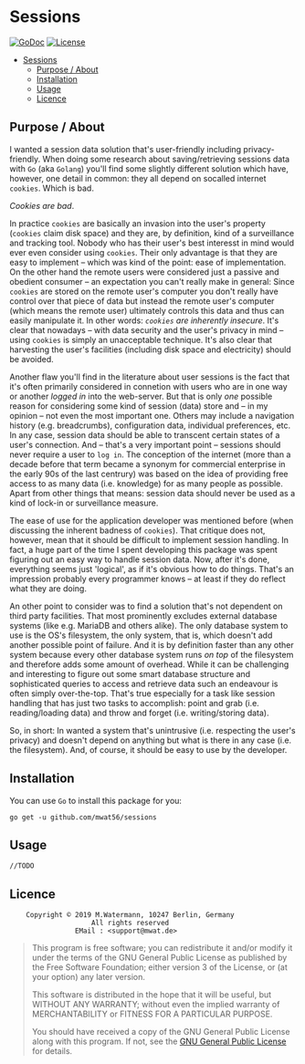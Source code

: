# Sessions

[![GoDoc](https://godoc.org/github.com/mwat56/sessions?status.svg)](https://godoc.org/github.com/mwat56/sessions)
[![License](https://img.shields.io/eclipse-marketplace/l/notepad4e.svg)](https://github.com/mwat56/sessions/blob/master/LICENSE)

- [Sessions](#Sessions)
	- [Purpose / About](#Purpose--About)
	- [Installation](#Installation)
	- [Usage](#Usage)
	- [Licence](#Licence)

## Purpose / About

I wanted a session data solution that's user-friendly including privacy-friendly.
When doing some research about saving/retrieving sessions data with `Go` (aka `Golang`) you'll find some slightly different solution which have, however, one detail in common: they all depend on socalled internet `cookies`.
Which is bad.

_Cookies are bad_.

In practice `cookies` are basically an invasion into the user's property (`cookies` claim disk space) and they are, by definition, kind of a surveillance and tracking tool.
Nobody who has their user's best interesst in mind would ever even consider using `cookies`.
Their only advantage is that they are easy to implement – which was kind of the point: ease of implementation.
On the other hand the remote users were considered just a passive and obedient consumer – an expectation you can't really make in general:
Since `cookies` are stored on the remote user's computer you don't really have control over that piece of data but instead the remote user's computer (which means the remote user) ultimately controls this data and thus can easily manipulate it.
In other words: _`cookies` are inherently insecure_.
It's clear that nowadays – with data security and the user's privacy in mind – using `cookies` is simply an unacceptable technique.
It's also clear that harvesting the user's facilities (including disk space and electricity) should be avoided.

Another flaw you'll find in the literature about user sessions is the fact that it's often primarily considered in connetion with users who are in one way or another _logged in_ into the web-server.
But that is only _one_ possible reason for considering some kind of session (data) store and – in my opinion – not even the most important one.
Others may include a navigation history (e.g. breadcrumbs), configuration data, individual preferences, etc.
In any case, session data should be able to transcent certain states of a user's connection.
And – that's a very important point – sessions should never require a user to `log in`.
The conception of the internet (more than a decade before that term became a synonym for commercial enterprise in the early 90s of the last centrury) was based on the idea of providing free access to as many data (i.e. knowledge) for as many people as possible.
Apart from other things that means: session data should never be used as a kind of lock-in or surveillance measure.

The ease of use for the application developer was mentioned before (when discussing the inherent badness of `cookies`).
That critique does not, however, mean that it should be difficult to implement session handling.
In fact, a huge part of the time I spent developing this package was spent figuring out an easy way to handle session data.
Now, after it's done, everything seems just 'logical', as if it's obvious how to do things.
That's an impression probably every programmer knows – at least if they do reflect what they are doing.

An other point to consider was to find a solution that's not dependent on third party facilities.
That most prominently excludes external database systems (like e.g. MariaDB and others alike).
The only database system to use is the OS's filesystem, the only system, that is, which doesn't add another possible point of failure.
And it is by definition faster than any other system because every other database system runs _on top_ of the filesystem and therefore adds some amount of overhead.
While it can be challenging and interesting to figure out some smart database structure and sophisticated queries to access and retrieve data such an endeavour is often simply over-the-top.
That's true especially for a task like session handling that has just two tasks to accomplish: point and grab (i.e. reading/loading data) and throw and forget (i.e. writing/storing data).

So, in short: In wanted a system that's unintrusive (i.e. respecting the user's privacy) and doesn't depend on anything but what is there in any case (i.e. the filesystem).
And, of course, it should be easy to use by the developer.

## Installation

You can use `Go` to install this package for you:

    go get -u github.com/mwat56/sessions

## Usage

    //TODO

## Licence

        Copyright © 2019 M.Watermann, 10247 Berlin, Germany
                        All rights reserved
                    EMail : <support@mwat.de>

> This program is free software; you can redistribute it and/or modify it under the terms of the GNU General Public License as published by the Free Software Foundation; either version 3 of the License, or (at your option) any later version.
>
> This software is distributed in the hope that it will be useful, but WITHOUT ANY WARRANTY; without even the implied warranty of MERCHANTABILITY or FITNESS FOR A PARTICULAR PURPOSE.
>
> You should have received a copy of the GNU General Public License along with this program. If not, see the [GNU General Public License](http://www.gnu.org/licenses/gpl.html) for details.
